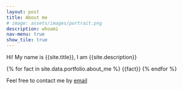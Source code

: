 ```yaml
---
layout: post
title: About me
# image: assets/images/portrait.png
description: whoami 
nav-menu: true
show_tile: true
---
```


Hi! My name is {{site.title}}, I am {{site.description}}

{% for fact in site.data.portfolio.about_me %}
{{fact}}
{% endfor %}

Feel free to contact me by [email](mailto:davinel000@gmail.com)